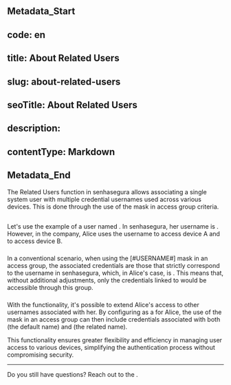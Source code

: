 ## Metadata_Start 
## code: en
## title: About Related Users 
## slug: about-related-users 
## seoTitle: About Related Users 
## description:  
## contentType: Markdown 
## Metadata_End
The Related Users function in senhasegura allows associating a single system user with multiple credential usernames used across various devices. This is done through the use of the  mask in access group criteria.

## 

Let's use the example of a user named . In senhasegura, her username is . However, in the company, Alice uses the username  to access device A and  to access device B.

### 

In a conventional scenario, when using the \[\#USERNAME\#\] mask in an access group, the associated credentials are those that strictly correspond to the username in senhasegura, which, in Alice's case, is . This means that, without additional adjustments, only the credentials linked to  would be accessible through this group.

### 

With the  functionality, it's possible to extend Alice's access to other usernames associated with her. By configuring  as a  for Alice, the use of the  mask in an access group can then include credentials associated with both  (the default name) and  (the related name).

This functionality ensures greater flexibility and efficiency in managing user access to various devices, simplifying the authentication process without compromising security.

---

Do you still have questions? Reach out to the .